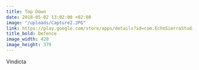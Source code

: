 ```yaml
---
title: Top Down
date: 2018-05-02 13:02:00 +02:00
image: "/uploads/Capture2.JPG"
link: https://play.google.com/store/apps/details?id=com.EchoSierraStudio.Vindicta
title_bold: Defence
image_width: 420
image_height: 379
---
```


Vindicta